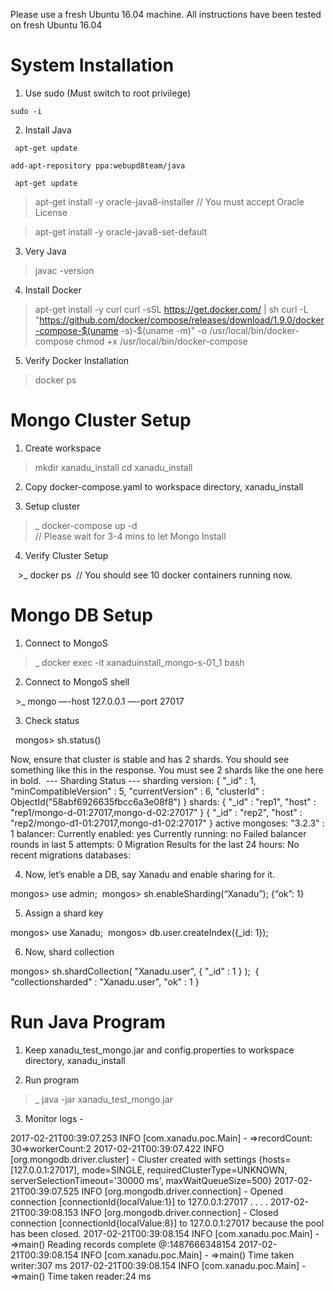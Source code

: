Please use a fresh Ubuntu 16.04 machine. All instructions have been tested on fresh Ubuntu 16.04

# System Installation

1. Use sudo (Must switch to root privilege)  

``` sudo -i ```

2. Install Java

``` apt-get update```

``` add-apt-repository ppa:webupd8team/java ``` 

``` apt-get update``` 
  
  > apt-get install -y oracle-java8-installer      // You must accept Oracle License
  
  > apt-get install -y oracle-java8-set-default

3. Very Java

  > javac -version

4. Install Docker

  > apt-get install -y curl
  > curl -sSL https://get.docker.com/ | sh
  > curl -L "https://github.com/docker/compose/releases/download/1.9.0/docker-compose-$(uname -s)-$(uname -m)" -o /usr/local/bin/docker-compose
  > chmod +x /usr/local/bin/docker-compose 

5. Verify Docker Installation

  > docker ps

# Mongo Cluster Setup

1. Create workspace

  > mkdir xanadu_install
  > cd xanadu_install

2. Copy docker-compose.yaml to workspace directory, xanadu_install

3. Setup cluster

  >_ docker-compose up -d    
// Please wait for 3-4 mins to let Mongo Install

4. Verify Cluster Setup

    >_ docker ps  // You should see 10 docker containers running now.

# Mongo DB Setup

1. Connect to MongoS  

  >_ docker exec -it xanaduinstall_mongo-s-01_1 bash 

2. Connect to MongoS shell 

  >_ mongo —-host 127.0.0.1 —-port 27017 

3. Check status

  mongos> sh.status() 

Now, ensure that cluster is stable and has 2 shards. You should see something like this in the response. You must see 2 shards like the one here in bold.  --- Sharding Status ---
  sharding version: {
	"_id" : 1,
	"minCompatibleVersion" : 5,
	"currentVersion" : 6,
	"clusterId" : ObjectId("58abf6926635fbcc6a3e08f8")
}
  shards:
	{  "_id" : "rep1",  "host" : "rep1/mongo-d-01:27017,mongo-d-02:27017" }
	{  "_id" : "rep2",  "host" : "rep2/mongo-d1-01:27017,mongo-d1-02:27017" }
  active mongoses:
	"3.2.3" : 1
  balancer:
	Currently enabled:  yes
	Currently running:  no
	Failed balancer rounds in last 5 attempts:  0
	Migration Results for the last 24 hours:
		No recent migrations
  databases:  

4. Now, let’s enable a DB, say Xanadu and enable sharing for it.  

  mongos> use admin; 
  mongos> sh.enableSharding(“Xanadu”); {“ok”: 1} 

5. Assign a shard key  

  mongos> use Xanadu; 
  mongos> db.user.createIndex({_id: 1});  

6. Now, shard collection  

  mongos> sh.shardCollection( "Xanadu.user", { "_id" : 1 } );
 { "collectionsharded" : "Xanadu.user", "ok" : 1 }  

# Run Java Program

1. Keep xanadu_test_mongo.jar and config.properties to workspace directory, xanadu_install 

2. Run program  

  >_ java -jar xanadu_test_mongo.jar 

3. Monitor logs -

2017-02-21T00:39:07.253 INFO [com.xanadu.poc.Main] - =>recordCount: 30=>workerCount:2
2017-02-21T00:39:07.422 INFO [org.mongodb.driver.cluster] - Cluster created with settings {hosts=[127.0.0.1:27017], mode=SINGLE, requiredClusterType=UNKNOWN, serverSelectionTimeout='30000 ms', maxWaitQueueSize=500}
2017-02-21T00:39:07.525 INFO [org.mongodb.driver.connection] - Opened connection [connectionId{localValue:1}] to 127.0.0.1:27017
.
.
.
.
2017-02-21T00:39:08.153 INFO [org.mongodb.driver.connection] - Closed connection [connectionId{localValue:8}] to 127.0.0.1:27017 because the pool has been closed.
2017-02-21T00:39:08.154 INFO [com.xanadu.poc.Main] - =>main() Reading records complete @:1487666348154
2017-02-21T00:39:08.154 INFO [com.xanadu.poc.Main] - =>main() Time taken writer:307 ms
2017-02-21T00:39:08.154 INFO [com.xanadu.poc.Main] - =>main() Time taken reader:24 ms


